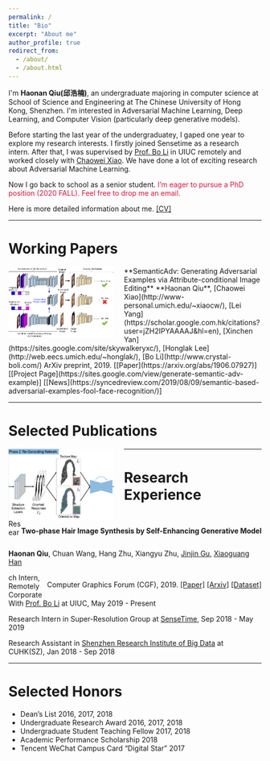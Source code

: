 ```yaml
---
permalink: /
title: "Bio"
excerpt: "About me"
author_profile: true
redirect_from: 
  - /about/
  - /about.html
---
```


I'm **Haonan Qiu(邱浩楠)**, an undergraduate majoring in computer science at School of Science and Engineering at The Chinese University of Hong Kong, Shenzhen. I'm interested in Adversarial Machine Learning, Deep Learning, and Computer Vision (particularly deep generative models). 

Before starting the last year of the undergraduatey, I gaped one year to explore my research interests. I firstly joined Sensetime as a research intern. After that, I was supervised by [Prof. Bo Li](http://www.crystal-boli.com/) in UIUC remotely and worked closely with [Chaowei Xiao](http://www-personal.umich.edu/~xiaocw/). We have done a lot of exciting research about Adversarial Machine Learning.
 
Now I go back to school as a senior student. <span style="color:#DC143C;">I’m eager to pursue a PhD position (2020 FALL). Feel free to drop me an email.</span>

Here is more detailed information about me. <a href="./cv">[CV]</a>

---

# Working Papers 

<img src='./files/semanticadv.png' style='float:left;width:210px;height:140px;margin-right:20px'/>
**SemanticAdv: Generating Adversarial Examples via Attribute-conditional Image Editing**  
**Haonan Qiu**, [Chaowei Xiao](http://www-personal.umich.edu/~xiaocw/), [Lei Yang](https://scholar.google.com.hk/citations?user=jZH2IPYAAAAJ&hl=en), [Xinchen Yan](https://sites.google.com/site/skywalkeryxc/), [Honglak Lee](http://web.eecs.umich.edu/~honglak/), [Bo Li](http://www.crystal-boli.com/)  
ArXiv preprint, 2019. 
[[Paper](https://arxiv.org/abs/1906.07927)] [[Project Page](https://sites.google.com/view/generate-semantic-adv-example)] [[News](https://syncedreview.com/2019/08/09/semantic-based-adversarial-examples-fool-face-recognition/)]

---

# Selected Publications  

<img src='./files/hairgan.png' style='float:left;width:210px;height:140px;margin-right:20px'/>
<p style='float:right'><strong>Two-phase Hair Image Synthesis by Self-Enhancing Generative Model</strong></p>
<p style='float:right'><strong>Haonan Qiu</strong>, Chuan Wang, Hang Zhu, Xiangyu Zhu, <a href="http://www.jasongt.com/">Jinjin Gu</a>, <a href="http://sse.cuhk.edu.cn/en/node/7360/">Xiaoguang Han</a></p>
<p style='float:right'>Computer Graphics Forum (CGF), 2019. <a href="https://diglib.eg.org/handle/10.1111/cgf13847">[Paper]</a> <a href="https://arxiv.org/abs/1902.11203">[Arxiv]</a> <a href="./datasets">[Dataset]</a></p>

<!--
Yingxin Wei, **Haonan Qiu**, Yuanhao Liu, Jingxin Du and [Man-On Pun](http://sse.cuhk.edu.cn/en/node/1435). **Unmanned Aerial Vehicle (UAV)-Assisted Unmanned Ground Vehicle (UGV) Systems Design, Implementation and Optimization**, accepted by IEEE International Conference on Computer and Communications (ICCC), 2017.
-->

---

# Research Experience

Research Intern, Remotely Corporate With [Prof. Bo Li](http://www.crystal-boli.com/) at UIUC,  May 2019 - Present

Research Intern in Super-Resolution Group at [SenseTime](https://www.sensetime.com/),  Sep 2018 - May 2019 

Research Assistant in [Shenzhen Research Institute of Big Data](http://www.sribd.cn/index.php/en/) at CUHK(SZ),  Jan 2018 - Sep 2018

---

# Selected Honors

* Dean’s List  2016, 2017, 2018
* Undergraduate Research Award  2016, 2017, 2018
* Undergraduate Student Teaching Fellow  2017, 2018
* Academic Performance Scholarship  2018
* Tencent WeChat Campus Card “Digital Star”  2017

<!--
---
# CV
<iframe id='cv' src="https://docs.google.com/gview?url=http://arthur-qiu.github.io/files/cv_haonan.pdf&embedded=true" style="width:800px; height:1200px;" frameborder="0"></iframe>
-->
